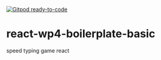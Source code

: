[![Gitpod ready-to-code](https://img.shields.io/badge/Gitpod-ready--to--code-blue?logo=gitpod)](https://gitpod.io/#https://github.com/sunnyvilles/react-wp4-boilerplate-basic)

# react-wp4-boilerplate-basic

speed typing game react 
